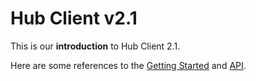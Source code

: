  # Hub Client v2.1
 This is our **introduction** to Hub Client 2.1.
 
 Here are some references to the [Getting Started](start.md)
    and [API](api.md).